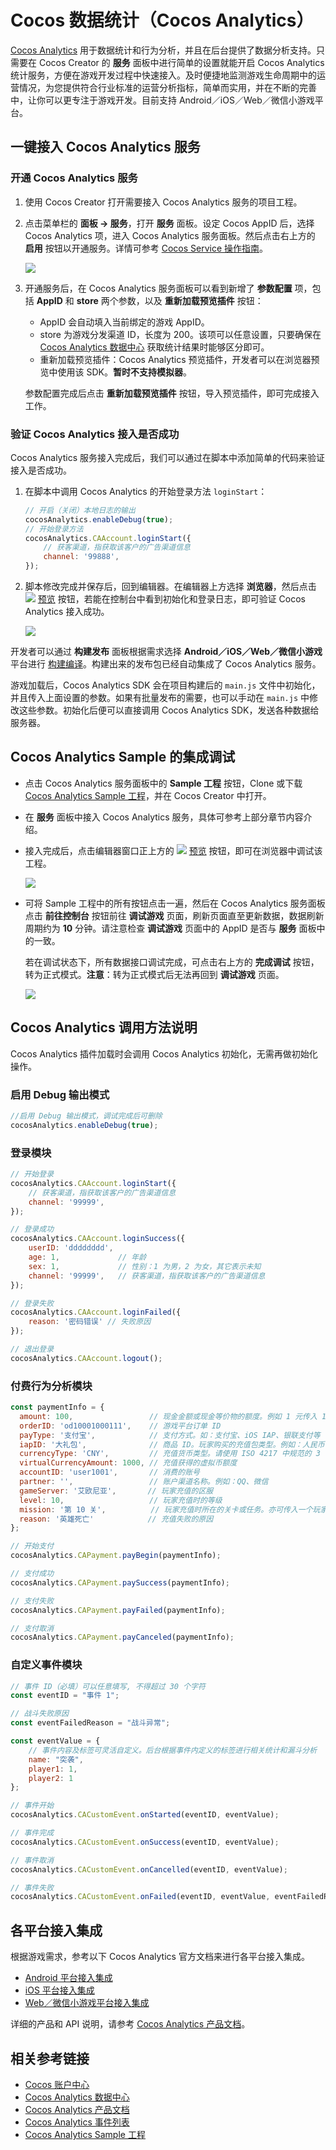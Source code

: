 # Cocos 数据统计（Cocos Analytics）

[Cocos Analytics](https://www.cocos.com/analytics) 用于数据统计和行为分析，并且在后台提供了数据分析支持。只需要在 Cocos Creator 的 **服务** 面板中进行简单的设置就能开启 Cocos Analytics 统计服务，方便在游戏开发过程中快速接入。及时便捷地监测游戏生命周期中的运营情况，为您提供符合行业标准的运营分析指标，简单而实用，并在不断的完善中，让你可以更专注于游戏开发。目前支持 Android／iOS／Web／微信小游戏平台。

## 一键接入 Cocos Analytics 服务

### 开通 Cocos Analytics 服务

1. 使用 Cocos Creator 打开需要接入 Cocos Analytics 服务的项目工程。
2. 点击菜单栏的 **面板 -> 服务**，打开 **服务** 面板。设定 Cocos AppID 后，选择 Cocos Analytics 项，进入 Cocos Analytics 服务面板。然后点击右上方的 **启用** 按钮以开通服务。详情可参考 [Cocos Service 操作指南](./user-guide.md)。

    ![](cocos-analytics/analytics-panel.png)

3. 开通服务后，在 Cocos Analytics 服务面板可以看到新增了 **参数配置** 项，包括 **AppID** 和 **store** 两个参数，以及 **重新加载预览插件** 按钮：

    - AppID 会自动填入当前绑定的游戏 AppID。
    - store 为游戏分发渠道 ID，长度为 200。该项可以任意设置，只要确保在 [Cocos Analytics 数据中心](http://analytics.cocos.com/) 获取统计结果时能够区分即可。
    - 重新加载预览插件：Cocos Analytics 预览插件，开发者可以在浏览器预览中使用该 SDK。**暂时不支持模拟器**。

    参数配置完成后点击 **重新加载预览插件** 按钮，导入预览插件，即可完成接入工作。

### 验证 Cocos Analytics 接入是否成功

Cocos Analytics 服务接入完成后，我们可以通过在脚本中添加简单的代码来验证接入是否成功。

1. 在脚本中调用 Cocos Analytics 的开始登录方法 `loginStart`：

    ```js
    // 开启（关闭）本地日志的输出
    cocosAnalytics.enableDebug(true); 
    // 开始登录方法
    cocosAnalytics.CAAccount.loginStart({
        // 获客渠道，指获取该客户的广告渠道信息 
        channel: '99888',
    });
    ```

2. 脚本修改完成并保存后，回到编辑器。在编辑器上方选择 **浏览器**，然后点击 ![](./image/preview-button.jpg) [预览](../getting-started/basics/preview-build.md) 按钮，若能在控制台中看到初始化和登录日志，即可验证 Cocos Analytics 接入成功。

    ![](cocos-analytics/analytics-debugging.png)

开发者可以通过 **构建发布** 面板根据需求选择 **Android／iOS／Web／微信小游戏** 平台进行 [构建编译](../publish/publish-native.md)。构建出来的发布包已经自动集成了 Cocos Analytics 服务。

游戏加载后，Cocos Analytics SDK 会在项目构建后的 `main.js` 文件中初始化，并且传入上面设置的参数。如果有批量发布的需要，也可以手动在 `main.js` 中修改这些参数。初始化后便可以直接调用 Cocos Analytics SDK，发送各种数据给服务器。

## Cocos Analytics Sample 的集成调试

- 点击 Cocos Analytics 服务面板中的 **Sample 工程** 按钮，Clone 或下载 [Cocos Analytics Sample 工程](https://github.com/CocosService/cocosAnalyticsDemo)，并在 Cocos Creator 中打开。

- 在 **服务** 面板中接入 Cocos Analytics 服务，具体可参考上部分章节内容介绍。

- 接入完成后，点击编辑器窗口正上方的 ![](./image/preview-button.jpg) [预览](../getting-started/basics/preview-build.md) 按钮，即可在浏览器中调试该工程。

  ![](cocos-analytics/analytics-sample.png)

- 可将 Sample 工程中的所有按钮点击一遍，然后在 Cocos Analytics 服务面板点击 **前往控制台** 按钮前往 **调试游戏** 页面，刷新页面直至更新数据，数据刷新周期约为 **10** 分钟。请注意检查 **调试游戏** 页面中的 AppID 是否与 **服务** 面板中的一致。

  若在调试状态下，所有数据接口调试完成，可点击右上方的 **完成调试** 按钮，转为正式模式。**注意**：转为正式模式后无法再回到 **调试游戏** 页面。

  ![](cocos-analytics/analytics-console.png)

## Cocos Analytics 调用方法说明

Cocos Analytics 插件加载时会调用 Cocos Analytics 初始化，无需再做初始化操作。

### 启用 Debug 输出模式

```js
//启用 Debug 输出模式，调试完成后可删除
cocosAnalytics.enableDebug(true);
```

### 登录模块

```js
// 开始登录
cocosAnalytics.CAAccount.loginStart({
    // 获客渠道，指获取该客户的广告渠道信息
    channel: '99999', 
});

// 登录成功
cocosAnalytics.CAAccount.loginSuccess({
    userID: 'dddddddd',
    age: 1,             // 年龄
    sex: 1,             // 性别：1 为男，2 为女，其它表示未知
    channel: '99999',   // 获客渠道，指获取该客户的广告渠道信息
});

// 登录失败
cocosAnalytics.CAAccount.loginFailed({
    reason: '密码错误' // 失败原因
});

// 退出登录
cocosAnalytics.CAAccount.logout();
```

### 付费行为分析模块

```js
const paymentInfo = {
  amount: 100,                 // 现金金额或现金等价物的额度。例如 1 元传入 100，100 元则传入 10000
  orderID: 'od10001000111',    // 游戏平台订单 ID
  payType: '支付宝',            // 支付方式。如：支付宝、iOS IAP、银联支付等
  iapID: '大礼包',              // 商品 ID。玩家购买的充值包类型。例如：人民币 15 元 600 虚拟币包
  currencyType: 'CNY',         // 充值货币类型。请使用 ISO 4217 中规范的 3 位字母代码标记货币类型
  virtualCurrencyAmount: 1000, // 充值获得的虚拟币额度
  accountID: 'user1001',       // 消费的账号
  partner: '',                 // 账户渠道名称。例如：QQ、微信
  gameServer: '艾欧尼亚',       // 玩家充值的区服
  level: 10,                   // 玩家充值时的等级
  mission: '第 10 关',          // 玩家充值时所在的关卡或任务。亦可传入一个玩家打到的最高关卡
  reason: '英雄死亡'            // 充值失败的原因
};

// 开始支付
cocosAnalytics.CAPayment.payBegin(paymentInfo);

// 支付成功
cocosAnalytics.CAPayment.paySuccess(paymentInfo);

// 支付失败
cocosAnalytics.CAPayment.payFailed(paymentInfo);

// 支付取消
cocosAnalytics.CAPayment.payCanceled(paymentInfo);
```

### 自定义事件模块

```js
// 事件 ID（必填）可以任意填写, 不得超过 30 个字符
const eventID = "事件 1";

// 战斗失败原因
const eventFailedReason = "战斗异常";

const eventValue = {
    // 事件内容及标签可灵活自定义。后台根据事件内定义的标签进行相关统计和漏斗分析
    name: "突袭",
    player1: 1,
    player2: 1
};

// 事件开始
cocosAnalytics.CACustomEvent.onStarted(eventID, eventValue);

// 事件完成
cocosAnalytics.CACustomEvent.onSuccess(eventID, eventValue);

// 事件取消
cocosAnalytics.CACustomEvent.onCancelled(eventID, eventValue);

// 事件失败
cocosAnalytics.CACustomEvent.onFailed(eventID, eventValue, eventFailedReason);
```

## 各平台接入集成

根据游戏需求，参考以下 Cocos Analytics 官方文档来进行各平台接入集成。

- [Android 平台接入集成](https://n-analytics.cocos.com/docs/zh/android/init.html)
- [iOS 平台接入集成](https://n-analytics.cocos.com/docs/zh/ios/init.html)
- [Web／微信小游戏平台接入集成](https://n-analytics.cocos.com/docs/zh/h5/init.html)

详细的产品和 API 说明，请参考 [Cocos Analytics 产品文档](https://n-analytics.cocos.com/docs/zh/)。

## 相关参考链接

- [Cocos 账户中心](https://account.cocos.com/#/)
- [Cocos Analytics 数据中心](http://analytics.cocos.com/)
- [Cocos Analytics 产品文档](https://n-analytics.cocos.com/docs/zh/)
- [Cocos Analytics 事件列表](https://n-analytics.cocos.com/docs/zh/analytics_event.html)
- [Cocos Analytics Sample 工程](https://github.com/CocosService/cocosAnalyticsDemo)


